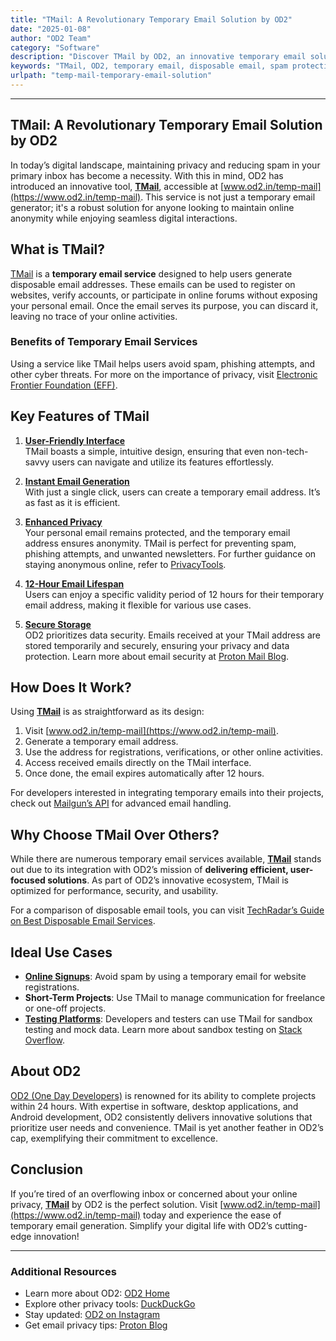 ```yaml
---
title: "TMail: A Revolutionary Temporary Email Solution by OD2"
date: "2025-01-08"
author: "OD2 Team"
category: "Software"
description: "Discover TMail by OD2, an innovative temporary email solution designed to protect your privacy and enhance online anonymity."
keywords: "TMail, OD2, temporary email, disposable email, spam protection, privacy, online security, temporary email service, email generator, anonymous email, secure email, free email tool, digital privacy, OD2 tools, temporary mail generator, email spam prevention, online safety, short-term email, sandbox testing email, secure communication"
urlpath: "temp-mail-temporary-email-solution"
---
```

---

## **TMail: A Revolutionary Temporary Email Solution by OD2**

In today’s digital landscape, maintaining privacy and reducing spam in your primary inbox has become a necessity. With this in mind, OD2 has introduced an innovative tool, **[TMail](https://www.od2.in/temp-mail)**, accessible at [www.od2.in/temp-mail](https://www.od2.in/temp-mail). This service is not just a temporary email generator; it's a robust solution for anyone looking to maintain online anonymity while enjoying seamless digital interactions.

## **What is TMail?**

[TMail](https://www.od2.in/temp-mail) is a **temporary email service** designed to help users generate disposable email addresses. These emails can be used to register on websites, verify accounts, or participate in online forums without exposing your personal email. Once the email serves its purpose, you can discard it, leaving no trace of your online activities.

### **Benefits of Temporary Email Services**

Using a service like TMail helps users avoid spam, phishing attempts, and other cyber threats. For more on the importance of privacy, visit [Electronic Frontier Foundation (EFF)](https://www.eff.org/).

## **Key Features of TMail**

1. **[User-Friendly Interface](https://www.od2.in/temp-mail)**  
   TMail boasts a simple, intuitive design, ensuring that even non-tech-savvy users can navigate and utilize its features effortlessly.

2. **[Instant Email Generation](https://www.od2.in/temp-mail)**  
   With just a single click, users can create a temporary email address. It’s as fast as it is efficient.

3. **[Enhanced Privacy](https://www.od2.in/temp-mail)**  
   Your personal email remains protected, and the temporary email address ensures anonymity. TMail is perfect for preventing spam, phishing attempts, and unwanted newsletters. For further guidance on staying anonymous online, refer to [PrivacyTools](https://www.privacytools.io/).

4. **[12-Hour Email Lifespan](https://www.od2.in/temp-mail)**  
   Users can enjoy a specific validity period of 12 hours for their temporary email address, making it flexible for various use cases.

5. **[Secure Storage](https://www.od2.in/temp-mail)**  
   OD2 prioritizes data security. Emails received at your TMail address are stored temporarily and securely, ensuring your privacy and data protection. Learn more about email security at [Proton Mail Blog](https://proton.me/blog).

## **How Does It Work?**

Using **[TMail](https://www.od2.in/temp-mail)** is as straightforward as its design:

1. Visit [www.od2.in/temp-mail](https://www.od2.in/temp-mail).  
2. Generate a temporary email address.  
3. Use the address for registrations, verifications, or other online activities.  
4. Access received emails directly on the TMail interface.  
5. Once done, the email expires automatically after 12 hours.  

For developers interested in integrating temporary emails into their projects, check out [Mailgun’s API](https://www.mailgun.com/) for advanced email handling.

## **Why Choose TMail Over Others?**

While there are numerous temporary email services available, **[TMail](https://www.od2.in/temp-mail)** stands out due to its integration with OD2’s mission of **delivering efficient, user-focused solutions**. As part of OD2’s innovative ecosystem, TMail is optimized for performance, security, and usability.

For a comparison of disposable email tools, you can visit [TechRadar’s Guide on Best Disposable Email Services](https://www.techradar.com/best/free-disposable-email-services).

## **Ideal Use Cases**

- **[Online Signups](https://www.od2.in/temp-mail)**: Avoid spam by using a temporary email for website registrations.  
- **Short-Term Projects**: Use TMail to manage communication for freelance or one-off projects.  
- **[Testing Platforms](https://www.od2.in/temp-mail)**: Developers and testers can use TMail for sandbox testing and mock data. Learn more about sandbox testing on [Stack Overflow](https://stackoverflow.com/).

## **About OD2**

[OD2 (One Day Developers)](https://www.od2.in) is renowned for its ability to complete projects within 24 hours. With expertise in software, desktop applications, and Android development, OD2 consistently delivers innovative solutions that prioritize user needs and convenience. TMail is yet another feather in OD2’s cap, exemplifying their commitment to excellence.


## **Conclusion**

If you’re tired of an overflowing inbox or concerned about your online privacy, **[TMail](https://www.od2.in/temp-mail)** by OD2 is the perfect solution. Visit [www.od2.in/temp-mail](https://www.od2.in/temp-mail) today and experience the ease of temporary email generation. Simplify your digital life with OD2’s cutting-edge innovation!

---

### **Additional Resources**
- Learn more about OD2: [OD2 Home](https://www.od2.in)  
- Explore other privacy tools: [DuckDuckGo](https://duckduckgo.com/)  
- Stay updated: [OD2 on Instagram](https://www.instagram.com/onedaydevelopers/)  
- Get email privacy tips: [Proton Blog](https://proton.me/blog)  